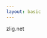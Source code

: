 ```yaml
---
layout: basic
---
```


<div class="relative">
    <WindowWrapper
        background="#E1F4FF"
        style="height: 525px !important; max-height: 525px !important; min-height: 525px !important;"
    >
        <ZligIframe height="500px" />
    </WindowWrapper>
    <div class="p-3 flex flex-col gap-2  absolute top-9 left-2 bg-white rounded-md border z-10">
        <QRCode value="https://zlig.net/" :size="64" />
        <div class="w-full text-xs whitespace-nowrap flex flex-row gap-1 justify-center">
            <mdi-web class="baseColor" />
            <MyLink to="https://zlig.net/">zlig.net</MyLink>
        </div>
    </div>
</div>

<!--
problem:
- very fast very complex
- missing type safety
-->
